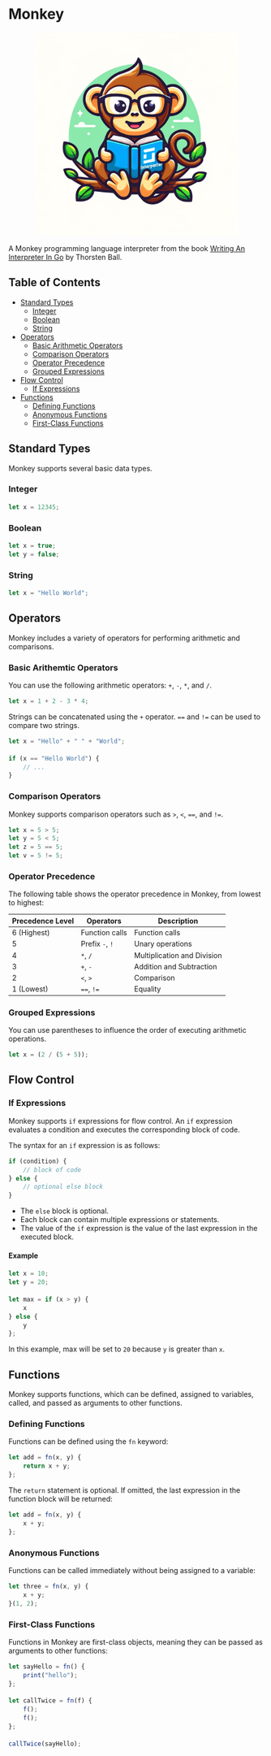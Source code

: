 # Monkey

<p align="center">
    <img src="img/monkey.webp" width="400">
</p>

A Monkey programming language interpreter from the book [Writing An Interpreter In Go](https://interpreterbook.com/) by Thorsten Ball.

## Table of Contents

- [Standard Types](#standard-types)
  - [Integer](#integer)
  - [Boolean](#boolean)
  - [String](#string)
- [Operators](#operators)
  - [Basic Arithmetic Operators](#basic-arithemtic-operators)
  - [Comparison Operators](#comparison-operators)
  - [Operator Precedence](#operator-precedence)
  - [Grouped Expressions](#grouped-expressions)
- [Flow Control](#flow-control)
  - [If Expressions](#if-expressions)
- [Functions](#functions)
  - [Defining Functions](#defining-functions)
  - [Anonymous Functions](#anonymous-functions)
  - [First-Class Functions](#first-class-functions)

## Standard Types

Monkey supports several basic data types.

### Integer

```javascript
let x = 12345;
```

### Boolean

```javascript
let x = true;
let y = false;
```

### String

```javascript
let x = "Hello World";
```

## Operators

Monkey includes a variety of operators for performing arithmetic and comparisons.

### Basic Arithemtic Operators

You can use the following arithmetic operators: `+`, `-`, `*`, and `/`.

```javascript
let x = 1 + 2 - 3 * 4;
```

Strings can be concatenated using the `+` operator. `==` and `!=` can be used to
compare two strings.

```javascript
let x = "Hello" + " " + "World";

if (x == "Hello World") {
    // ...
}
```

### Comparison Operators

Monkey supports comparison operators such as `>`, `<`, `==`, and `!=`.

```javascript
let x = 5 > 5;
let y = 5 < 5;
let z = 5 == 5;
let v = 5 != 5;
```

### Operator Precedence

The following table shows the operator precedence in Monkey, from lowest to highest:

| Precedence Level | Operators       | Description                |
|------------------|-----------------|----------------------------|
| 6 (Highest)      | Function calls  | Function calls             |
| 5                | Prefix `-`, `!` | Unary operations           |
| 4                | `*`, `/`        | Multiplication and Division|
| 3                | `+`, `-`        | Addition and Subtraction   |
| 2                | `<`, `>`        | Comparison                 |
| 1 (Lowest)       | `==`, `!=`      | Equality                   |

### Grouped Expressions

You can use parentheses to influence the order of executing arithmetic operations.

```javascript
let x = (2 / (5 + 5));
```

## Flow Control

### If Expressions

Monkey supports `if` expressions for flow control. An `if` expression evaluates
a condition and executes the corresponding block of code.

The syntax for an `if` expression is as follows:

```javascript
if (condition) { 
    // block of code 
} else { 
    // optional else block 
}
```

- The `else` block is optional.
- Each block can contain multiple expressions or statements.
- The value of the `if` expression is the value of the last expression in the
executed block.

#### Example

```javascript
let x = 10;
let y = 20;

let max = if (x > y) {
    x
} else {
    y
};
```

In this example, max will be set to `20` because `y` is greater than `x`.

## Functions

Monkey supports functions, which can be defined, assigned to variables, called,
and passed as arguments to other functions.

### Defining Functions

Functions can be defined using the `fn` keyword:

```javascript
let add = fn(x, y) {
    return x + y;
};
```

The `return` statement is optional. If omitted, the last expression in the
function block will be returned:

```javascript
let add = fn(x, y) {
    x + y;
};
```

### Anonymous Functions

Functions can be called immediately without being assigned to a variable:

```javascript
let three = fn(x, y) { 
    x + y; 
}(1, 2);
```

### First-Class Functions

Functions in Monkey are first-class objects, meaning they can be passed as
arguments to other functions:

```javascript
let sayHello = fn() {
    print("hello");
};

let callTwice = fn(f) {
    f();
    f();
};

callTwice(sayHello);
```
